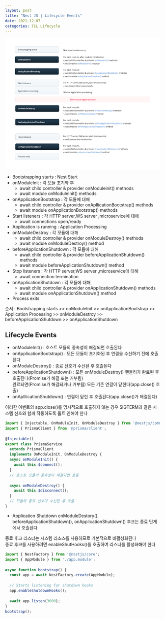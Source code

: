 ```yaml
---
layout: post
title: "Nest JS | Lifecycle Events"
date: 2021-12-07
categories: TIL Lifecycle
---
```


![](https://raw.githubusercontent.com/Action2theFuture/Action2theFuture.github.io/main/_posts/Images/lifecycle-events.png)

- Bootstrapping starts : Nest Start
- onModuleInit : 각 모듈 초기화 후 
    - await child controller & provider onModuleinit() methods 
    - await module onModuleInit() methods
- onApplicationBootstrap : 각 모듈에 대해
    - await child controller & provider onApllicationBootstrap() methods
    - await module onApplicationBootstrap() methods
- Start listeners : 각 HTTP server,WS server ,microservice에 대해
    - await connections open/ready
- Application is running : Application Processing
- onModuleDestroy : 각 모듈에 대해
    - await child controller & provider onModuleDestroy() methods
    - await module onModuleDestroy() method
- beforeApplicationShutdown : 각 모듈에 대해
    - await child controller & provider beforeApplicationShutdown() methods
    - await module beforeApplicationShutdown() method
- Stop listeners : 각 HTTP server,WS server ,microservice에 대해
    - await connection termination
- onApplicationShutdown : 각 모듈에 대해
    - await child controller & provider onApplicationShutdown() methods
    - await module onApplicationShutdown() method
- Process exits 

순서 : Bootstrapping starts >> onModuleInit >> onApplicationBootstrap >> Application Processing >> onModuleDestroy >> beforeApplicationShutdown >> onApplicationShutdown

## Lifecycle Events
- onModuleInit() : 호스트 모듈의 종속성이 해결되면 호출된다
- onApplicationBootstrap() : 모든 모듈이 초기화된 후 연결을 수신하기 전에 호출된다
- onModuleDestroy() : 종료 신호가 수신된 후 호출된다
- beforeApplicationShutdown() : 모든 onModuleDestroy() 핸들러가 완료된 후 호출된다(Promise가 해결 또는 거부됨)  
완료되면(Promise가 해결되거나 거부됨) 모든 기존 연결이 닫힌다(app.close() 호출)
- onAplllicationShutdown() : 연결이 닫힌 후 호출된다(app.close()가 해결된다)

이러한 이벤트의 app.close()를 명시적으로 호출하지 않는 경우 SIGTERM과 같은 시스템 신호와 함께 작동하도록 옵트 인해야 한다

```javascript
import { Injectable, OnModuleInit, OnModuleDestroy } from '@nestjs/common';
import { PrismaClient } from '@prisma/client';

@Injectable()
export class PrismaService
  extends PrismaClient
  implements OnModuleInit, OnModuleDestroy {
  async onModuleInit() {
    await this.$connect();
  }
  // 호스트 모듈이 종속성이 해결되면 호출 

  async onModuleDestroy() {
    await this.$disconnect();
  } 
  // 모듈의 종료 신호가 수신된 후 호출
}
```

- Application Shutdown
onModuleDestory(), beforeApplicationShutdown(), onApplicationShutdown() 후크는 종료 단계에서 호출된다

종료 후크 리스너는 시스템 리소스를 사용하므로 기본적으로 비활성화된다  
종료 후크를 사용하려면 enableShutHooks()를 호출하여 리스너를 활성화해야 한다 

```javascript
import { NestFactory } from '@nestjs/core';
import { AppModule } from './app.module';

async function bootstrap() {
  const app = await NestFactory.create(AppModule);

  // Starts listening for shutdown hooks
  app.enableShutdownHooks();

  await app.listen(3000);
}
bootstrap();
```
